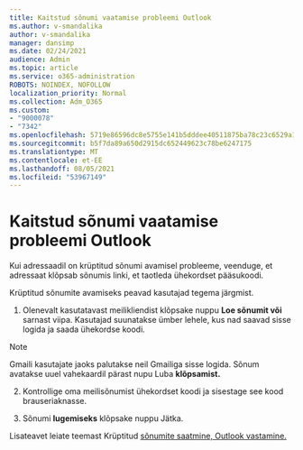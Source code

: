 ```yaml
---
title: Kaitstud sõnumi vaatamise probleemi Outlook
ms.author: v-smandalika
author: v-smandalika
manager: dansimp
ms.date: 02/24/2021
audience: Admin
ms.topic: article
ms.service: o365-administration
ROBOTS: NOINDEX, NOFOLLOW
localization_priority: Normal
ms.collection: Adm_O365
ms.custom:
- "9000078"
- "7342"
ms.openlocfilehash: 5719e86596dc8e5755e141b5dddee40511875ba78c23c6529a131e9cab118fc8
ms.sourcegitcommit: b5f7da89a650d2915dc652449623c78be6247175
ms.translationtype: MT
ms.contentlocale: et-EE
ms.lasthandoff: 08/05/2021
ms.locfileid: "53967149"
---
```

# <a name="fix-problem-of-viewing-protected-message-in-outlook"></a>Kaitstud sõnumi vaatamise probleemi Outlook

Kui adressaadil on krüptitud sõnumi avamisel probleeme, veenduge, et adressaat klõpsab sõnumis linki, et taotleda ühekordset pääsukoodi.

Krüptitud sõnumite avamiseks peavad kasutajad tegema järgmist.

1. Olenevalt kasutatavast meilikliendist klõpsake nuppu **Loe sõnumit või** sarnast viipa. Kasutajad suunatakse ümber lehele, kus nad saavad sisse logida ja saada ühekordse koodi.

> [!NOTE]
> Gmaili kasutajate jaoks palutakse neil Gmailiga sisse logida. Sõnum avatakse uuel vahekaardil pärast nupu Luba **klõpsamist.**

2. Kontrollige oma meilisõnumist ühekordset koodi ja sisestage see kood brauseriaknasse.

3. Sõnumi **lugemiseks** klõpsake nuppu Jätka.

Lisateavet leiate teemast Krüptitud [sõnumite saatmine, Outlook vastamine.](https://support.microsoft.com/topic/send-view-and-reply-to-encrypted-messages-in-outlook-for-pc-eaa43495-9bbb-4fca-922a-df90dee51980)


